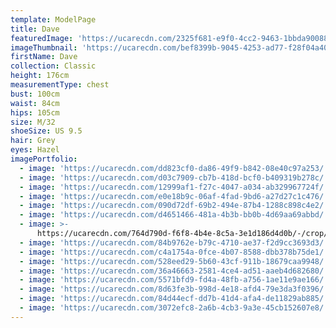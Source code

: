 ```yaml
---
template: ModelPage
title: Dave
featuredImage: 'https://ucarecdn.com/2325f681-e9f0-4cc2-9463-1bbda900880d/'
imageThumbnail: 'https://ucarecdn.com/bef8399b-9045-4253-ad77-f28f04a40bfa/'
firstName: Dave
collection: Classic
height: 176cm
measurementType: chest
bust: 100cm
waist: 84cm
hips: 105cm
size: M/32
shoeSize: US 9.5
hair: Grey
eyes: Hazel
imagePortfolio:
  - image: 'https://ucarecdn.com/dd823cf0-da86-49f9-b842-08e40c97a253/'
  - image: 'https://ucarecdn.com/d03c7909-cb7b-418d-bcf0-b409319b278c/'
  - image: 'https://ucarecdn.com/12999af1-f27c-4047-a034-ab329967724f/'
  - image: 'https://ucarecdn.com/e0e18b9c-06af-4fad-9bd6-a27d27c1c476/'
  - image: 'https://ucarecdn.com/090d72df-69b2-494e-87b4-1288c898c4e2/'
  - image: 'https://ucarecdn.com/d4651466-481a-4b3b-bb0b-4d69aa69abbd/'
  - image: >-
      https://ucarecdn.com/764d790d-f6f8-4b4e-8c5a-3e1d186d4d0b/-/crop/1159x930/0,21/-/preview/
  - image: 'https://ucarecdn.com/84b9762e-b79c-4710-ae37-f2d9cc3693d3/'
  - image: 'https://ucarecdn.com/c4a1754a-0fce-4b07-8588-dbb378b75de1/'
  - image: 'https://ucarecdn.com/528eed29-5b60-43cf-911b-18679caa9948/'
  - image: 'https://ucarecdn.com/36a46663-2581-4ce4-ad51-aaeb4d682680/'
  - image: 'https://ucarecdn.com/5571bfd9-fd4a-48fb-a756-1ae11e9ae166/'
  - image: 'https://ucarecdn.com/8d63fe3b-998d-4e18-afd4-79e3da3f0396/'
  - image: 'https://ucarecdn.com/84d44ecf-dd7b-41d4-afa4-de11829ab885/'
  - image: 'https://ucarecdn.com/3072efc8-2a6b-4cb3-9a3e-45cb152607e8/'
---
```


